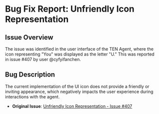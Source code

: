 # Bug Fix Report: Unfriendly Icon Representation

## Issue Overview
The issue was identified in the user interface of the TEN Agent, where the icon representing "You" was displayed as the letter "U." This was reported in issue #407 by user @cyfyifanchen.

## Bug Description
The current implementation of the UI icon does not provide a friendly or inviting appearance, which negatively impacts the user experience during interactions with the agent.


- **Original Issue**: [Unfriendly Icon Representation - Issue #407](https://github.com/TEN-framework/TEN-Agent/issues/407) 
